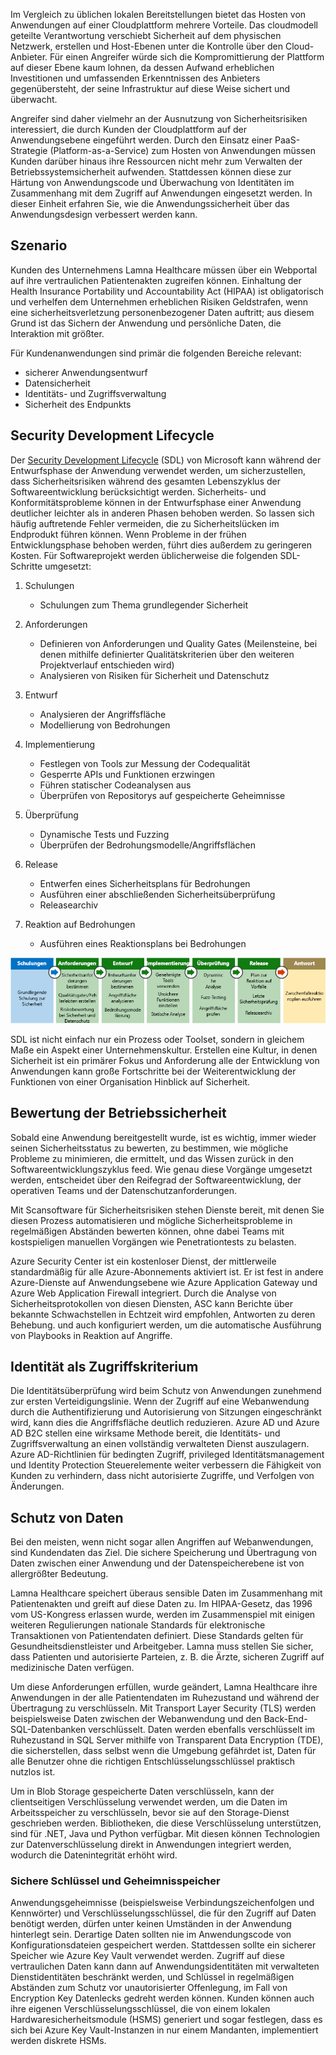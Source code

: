 Im Vergleich zu üblichen lokalen Bereitstellungen bietet das Hosten von Anwendungen auf einer Cloudplattform mehrere Vorteile. Das cloudmodell geteilte Verantwortung verschiebt Sicherheit auf dem physischen Netzwerk, erstellen und Host-Ebenen unter die Kontrolle über den Cloud-Anbieter. Für einen Angreifer würde sich die Kompromittierung der Plattform auf dieser Ebene kaum lohnen, da dessen Aufwand erheblichen Investitionen und umfassenden Erkenntnissen des Anbieters gegenübersteht, der seine Infrastruktur auf diese Weise sichert und überwacht.

Angreifer sind daher vielmehr an der Ausnutzung von Sicherheitsrisiken interessiert, die durch Kunden der Cloudplattform auf der Anwendungsebene eingeführt werden. Durch den Einsatz einer PaaS-Strategie (Platform-as-a-Service) zum Hosten von Anwendungen müssen Kunden darüber hinaus ihre Ressourcen nicht mehr zum Verwalten der Betriebssystemsicherheit aufwenden. Stattdessen können diese zur Härtung von Anwendungscode und Überwachung von Identitäten im Zusammenhang mit dem Zugriff auf Anwendungen eingesetzt werden. In dieser Einheit erfahren Sie, wie die Anwendungssicherheit über das Anwendungsdesign verbessert werden kann.

## <a name="scenario"></a>Szenario

Kunden des Unternehmens Lamna Healthcare müssen über ein Webportal auf ihre vertraulichen Patientenakten zugreifen können. Einhaltung der Health Insurance Portability und Accountability Act (HIPAA) ist obligatorisch und verhelfen dem Unternehmen erheblichen Risiken Geldstrafen, wenn eine sicherheitsverletzung personenbezogener Daten auftritt; aus diesem Grund ist das Sichern der Anwendung und persönliche Daten, die Interaktion mit größter.

Für Kundenanwendungen sind primär die folgenden Bereiche relevant:

- sicherer Anwendungsentwurf
- Datensicherheit
- Identitäts- und Zugriffsverwaltung
- Sicherheit des Endpunkts

## <a name="security-development-lifecycle"></a>Security Development Lifecycle

Der [Security Development Lifecycle](https://www.microsoft.com/sdl) (SDL) von Microsoft kann während der Entwurfsphase der Anwendung verwendet werden, um sicherzustellen, dass Sicherheitsrisiken während des gesamten Lebenszyklus der Softwareentwicklung berücksichtigt werden. Sicherheits- und Konformitätsprobleme können in der Entwurfsphase einer Anwendung deutlicher leichter als in anderen Phasen behoben werden. So lassen sich häufig auftretende Fehler vermeiden, die zu Sicherheitslücken im Endprodukt führen können. Wenn Probleme in der frühen Entwicklungsphase behoben werden, führt dies außerdem zu geringeren Kosten. Für Softwareprojekt werden üblicherweise die folgenden SDL-Schritte umgesetzt:

1. Schulungen

    - Schulungen zum Thema grundlegender Sicherheit

1. Anforderungen

    - Definieren von Anforderungen und Quality Gates (Meilensteine, bei denen mithilfe definierter Qualitätskriterien über den weiteren Projektverlauf entschieden wird)
    - Analysieren von Risiken für Sicherheit und Datenschutz
 
1. Entwurf

    - Analysieren der Angriffsfläche
    - Modellierung von Bedrohungen
 
1. Implementierung

    - Festlegen von Tools zur Messung der Codequalität
    - Gesperrte APIs und Funktionen erzwingen
    - Führen statischer Codeanalysen aus
    - Überprüfen von Repositorys auf gespeicherte Geheimnisse
 
1. Überprüfung

    - Dynamische Tests und Fuzzing
    - Überprüfen der Bedrohungsmodelle/Angriffsflächen
 
1. Release

    - Entwerfen eines Sicherheitsplans für Bedrohungen
    - Ausführen einer abschließenden Sicherheitsüberprüfung
    - Releasearchiv
 
1. Reaktion auf Bedrohungen 

    - Ausführen eines Reaktionsplans bei Bedrohungen

![Security Development Lifecycle](../media/sdl.png)

SDL ist nicht einfach nur ein Prozess oder Toolset, sondern in gleichem Maße ein Aspekt einer Unternehmenskultur. Erstellen eine Kultur, in denen Sicherheit ist ein primärer Fokus und Anforderung alle der Entwicklung von Anwendungen kann große Fortschritte bei der Weiterentwicklung der Funktionen von einer Organisation Hinblick auf Sicherheit.

<!-- Bear in mind that the migration of un-modified applications (especially COTS procured software systems) will not be able to perform many of the steps listed above.
 -->

## <a name="operational-security-assessment"></a>Bewertung der Betriebssicherheit

Sobald eine Anwendung bereitgestellt wurde, ist es wichtig, immer wieder seinen Sicherheitsstatus zu bewerten, zu bestimmen, wie mögliche Probleme zu minimieren, die ermittelt, und das Wissen zurück in den Softwareentwicklungszyklus feed. Wie genau diese Vorgänge umgesetzt werden, entscheidet über den Reifegrad der Softwareentwicklung, der operativen Teams und der Datenschutzanforderungen.

Mit Scansoftware für Sicherheitsrisiken stehen Dienste bereit, mit denen Sie diesen Prozess automatisieren und mögliche Sicherheitsprobleme in regelmäßigen Abständen bewerten können, ohne dabei Teams mit kostspieligen manuellen Vorgängen wie Penetrationtests zu belasten.

Azure Security Center ist ein kostenloser Dienst, der mittlerweile standardmäßig für alle Azure-Abonnements aktiviert ist. Er ist fest in andere Azure-Dienste auf Anwendungsebene wie Azure Application Gateway und Azure Web Application Firewall integriert. Durch die Analyse von Sicherheitsprotokollen von diesen Diensten, ASC kann Berichte über bekannte Schwachstellen in Echtzeit wird empfohlen, Antworten zu deren Behebung. und auch konfiguriert werden, um die automatische Ausführung von Playbooks in Reaktion auf Angriffe.

<!-- SDL culture
Key Vault / MSI
CSE = App  -> DB & App Storage
Mention approach of code scanning & SDL
Scanning for passwords - Git
 -->

## <a name="identity-as-the-perimeter"></a>Identität als Zugriffskriterium

Die Identitätsüberprüfung wird beim Schutz von Anwendungen zunehmend zur ersten Verteidigungslinie. Wenn der Zugriff auf eine Webanwendung durch die Authentifizierung und Autorisierung von Sitzungen eingeschränkt wird, kann dies die Angriffsfläche deutlich reduzieren. Azure AD und Azure AD B2C stellen eine wirksame Methode bereit, die Identitäts- und Zugriffsverwaltung an einen vollständig verwalteten Dienst auszulagern. Azure AD-Richtlinien für bedingten Zugriff, privileged Identitätsmanagement und Identity Protection Steuerelemente weiter verbessern die Fähigkeit von Kunden zu verhindern, dass nicht autorisierte Zugriffe, und Verfolgen von Änderungen.

## <a name="data-protection"></a>Schutz von Daten

Bei den meisten, wenn nicht sogar allen Angriffen auf Webanwendungen, sind Kundendaten das Ziel. Die sichere Speicherung und Übertragung von Daten zwischen einer Anwendung und der Datenspeicherebene ist von allergrößter Bedeutung.

Lamna Healthcare speichert überaus sensible Daten im Zusammenhang mit Patientenakten und greift auf diese Daten zu. Im HIPAA-Gesetz, das 1996 vom US-Kongress erlassen wurde, werden im Zusammenspiel mit einigen weiteren Regulierungen nationale Standards für elektronische Transaktionen von Patientendaten definiert. Diese Standards gelten für Gesundheitsdienstleister und Arbeitgeber. Lamna muss stellen Sie sicher, dass Patienten und autorisierte Parteien, z. B. die Ärzte, sicheren Zugriff auf medizinische Daten verfügen.

Um diese Anforderungen erfüllen, wurde geändert, Lamna Healthcare ihre Anwendungen in der alle Patientendaten im Ruhezustand und während der Übertragung zu verschlüsseln. Mit Transport Layer Security (TLS) werden beispielsweise Daten zwischen der Webanwendung und den Back-End-SQL-Datenbanken verschlüsselt. Daten werden ebenfalls verschlüsselt im Ruhezustand in SQL Server mithilfe von Transparent Data Encryption (TDE), die sicherstellen, dass selbst wenn die Umgebung gefährdet ist, Daten für alle Benutzer ohne die richtigen Entschlüsselungsschlüssel praktisch nutzlos ist.

Um in Blob Storage gespeicherte Daten verschlüsseln, kann der clientseitigen Verschlüsselung verwendet werden, um die Daten im Arbeitsspeicher zu verschlüsseln, bevor sie auf den Storage-Dienst geschrieben werden. Bibliotheken, die diese Verschlüsselung unterstützen, sind für .NET, Java und Python verfügbar. Mit diesen können Technologien zur Datenverschlüsselung direkt in Anwendungen integriert werden, wodurch die Datenintegrität erhöht wird.

### <a name="secure-key-and-secret-storage"></a>Sichere Schlüssel und Geheimnisspeicher

Anwendungsgeheimnisse (beispielsweise Verbindungszeichenfolgen und Kennwörter) und Verschlüsselungsschlüssel, die für den Zugriff auf Daten benötigt werden, dürfen unter keinen Umständen in der Anwendung hinterlegt sein. Derartige Daten sollten nie im Anwendungscode von Konfigurationsdateien gespeichert werden. Stattdessen sollte ein sicherer Speicher wie Azure Key Vault verwendet werden. Zugriff auf diese vertraulichen Daten kann dann auf Anwendungsidentitäten mit verwalteten Dienstidentitäten beschränkt werden, und Schlüssel in regelmäßigen Abständen zum Schutz vor unautorisierter Offenlegung, im Fall von Encryption Key Datenlecks gedreht werden können. Kunden können auch ihre eigenen Verschlüsselungsschlüssel, die von einem lokalen Hardwaresicherheitsmodule (HSMS) generiert und sogar festlegen, dass es sich bei Azure Key Vault-Instanzen in nur einem Mandanten, implementiert werden diskrete HSMs.

<!-- ### Secure and immutable file storage

All Azure storage accounts are encrypted by default using Microsoft managed keys. Azure customers also have the ability to use their own encryption keys (BYOK) to encrypt blob, file and queue data so that even the hosting provider has no access to unencrypted data. Data immutability is often required for auditing purposes or when legal disputes call for data to be effectively frozen for a determined amount of time. Azure has recently introduced an [immutable data storage](https://docs.microsoft.com/azure/storage/blobs/storage-blob-immutable-storage) option known as Write-Once, Read many (WORM) for this scenario. -->
